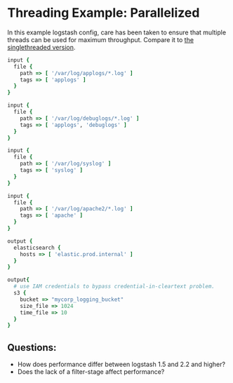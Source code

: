 # Threading Example: Parallelized
In this example logstash config, care has been taken to ensure that
multiple threads can be used for maximum throughput. Compare it to
[the singlethreaded version](examples/threading_example_singlethread.md).

```ruby
input {
  file {
    path => [ '/var/log/applogs/*.log' ]
    tags => [ 'applogs' ]
  }
}

input {
  file {
    path => [ '/var/log/debuglogs/*.log' ]
    tags => [ 'applogs', 'debuglogs' ]
  }
}

input {
  file {
    path => [ '/var/log/syslog' ]
    tags => [ 'syslog' ]
  }
}

input {
  file {
    path => [ '/var/log/apache2/*.log' ]
    tags => [ 'apache' ]
  }
}

output {
  elasticsearch {
    hosts => [ 'elastic.prod.internal' ]
  }
}

output{  
  # use IAM credentials to bypass credential-in-cleartext problem.
  s3 {
    bucket => "mycorp_logging_bucket"
    size_file => 1024
    time_file => 10
  }
}

```

## Questions:

* How does performance differ between logstash 1.5 and 2.2 and higher? 
* Does the lack of a filter-stage affect performance?
